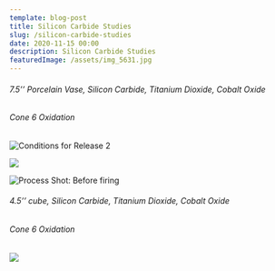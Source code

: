 ```yaml
---
template: blog-post
title: Silicon Carbide Studies
slug: /silicon-carbide-studies
date: 2020-11-15 00:00
description: Silicon Carbide Studies
featuredImage: /assets/img_5631.jpg
---
```

###### 7.5’’ Porcelain Vase, Silicon Carbide, Titanium Dioxide, Cobalt Oxide 

###### Cone 6 Oxidation

![](/assets/img_5642.jpg "Conditions for Release 2")

![](/assets/img_5632.jpg)

![](/assets/img_5322.jpg "Process Shot: Before firing")

###### 4.5’’ cube, Silicon Carbide, Titanium Dioxide, Cobalt Oxide 

###### Cone 6 Oxidation

![](/assets/img_5040-1-.jpg)